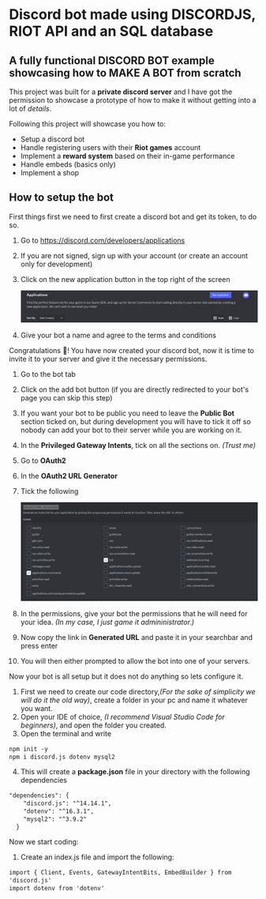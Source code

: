 # Discord bot made using DISCORDJS, RIOT API and an SQL database

## A fully functional DISCORD BOT example showcasing how to MAKE A BOT from scratch

This project was built for a **private discord server** and I have got the permission to showcase a prototype of how to make it without getting into a lot of _details_.

Following this project will showcase you how to:

-   Setup a discord bot
-   Handle registering users with their **Riot games** account
-   Implement a **reward system** based on their in-game performance
-   Handle embeds (basics only)
-   Implement a shop

## How to setup the bot

First things first we need to first create a discord bot and get its token, to do so.

1. Go to https://discord.com/developers/applications
2. If you are not signed, sign up with your account (or create an account only for development)
3. Click on the new application button in the top right of the screen

    ![Fig.1](/assets/new%20application.png)

4. Give your bot a name and agree to the terms and conditions

Congratulations :tada:! You have now created your discord bot, now it is time to invite it to your server and give it the necessary permissions.

1. Go to the bot tab
2. Click on the add bot button (if you are directly redirected to your bot's page you can skip this step)
3. If you want your bot to be public you need to leave the **Public Bot** section ticked on, but during development you will have to tick it off so nobody can add your bot to their server while you are working on it.
4. In the **Privileged Gateway Intents**, tick on all the sections on. _(Trust me)_
5. Go to **OAuth2**
6. In the **OAuth2 URL Generator**
7. Tick the following

    ![Fig.2](/assets/url_generator.png)

8. In the permissions, give your bot the permissions that he will need for your idea. _(In my case, I just game it admininistrator.)_
9. Now copy the link in **Generated URL** and paste it in your searchbar and press enter
10. You will then either prompted to allow the bot into one of your servers.

Now your bot is all setup but it does not do anything so lets configure it.

1. First we need to create our code directory,_(For the sake of simplicity we will do it the old way)_, create a folder in your pc and name it whatever you want.
2. Open your IDE of choice, _(I recommend Visual Studio Code for beginners)_, and open the folder you created.
3. Open the terminal and write

```
npm init -y
npm i discord.js dotenv mysql2
```

4. This will create a **package.json** file in your directory with the following dependencies

```
"dependencies": {
    "discord.js": "^14.14.1",
    "dotenv": "^16.3.1",
    "mysql2": "^3.9.2"
  }
```

Now we start coding:

1. Create an index.js file and import the following:

```
import { Client, Events, GatewayIntentBits, EmbedBuilder } from 'discord.js'
import dotenv from 'dotenv'
```
